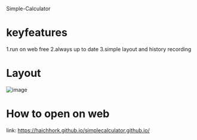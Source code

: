 Simple-Calculator 
# keyfeatures
   1.run on web free 
   2.always up to date
   3.simple layout and history recording
# Layout 
  ![image](https://github.com/user-attachments/assets/ef082532-7592-4da4-a2dd-645e596f9977)
# How to open on web 
  link: 
https://haichhork.github.io/simplecalculator.github.io/
